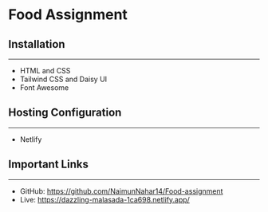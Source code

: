 # Food Assignment

## Installation
<hr/>
<ul>
<li>HTML and CSS</li>
<li>Tailwind CSS and Daisy UI</li>
<li>Font Awesome</li>
</ul>

## Hosting Configuration
<hr/>
<ul>
<li>Netlify</li>
</ul>

## Important Links
<hr/>
<ul>
<li>GitHub: <a href="https://github.com/NaimunNahar14/Food-assignment" target="_blank">https://github.com/NaimunNahar14/Food-assignment</a></li>
<li>Live: <a href="https://dazzling-malasada-1ca698.netlify.app/" target="_blank">https://dazzling-malasada-1ca698.netlify.app/</a></li>
</ul>




